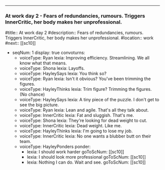 ---
###  At work day 2 - Fears of redundancies, rumours. Triggers InnerCritic, her body makes her unprofessional.

#title:: At work day 2
#description:: Fears of redundancies, rumours. Triggers InnerCritic, her body makes her unprofessional.
#location:: work
#next:: [[sc10]]



- seqNum: 1
  display: true
  convoturns:
  - voiceType: Ryan
    lexia: Improving efficiency. Streamlining. We all know what that means.
  - voiceType: Shona
    lexia: Layoffs.
  - voiceType: HayleySays
    lexia: You think so?
  - voiceType: Ryan
    lexia: Isn't it obvious? You've been trimming the figures.
  - voiceType: HayleyThinks
    lexia: Trim figure? Trimming the figures. (No chance)
  - voiceType: HayleySays
    lexia: A tiny piece of the puzzle. I don't get to see the big picture.
  - voiceType: Ryan
    lexia: Lean and agile. That's all they talk about.
  - voiceType: InnerCritic
    lexia: Fat and sluggish. That's me.
  - voiceType: Shona
    lexia: They're looking for dead weight to cut.
  - voiceType: InnerCritic
    lexia: Dead weight. Like me.
  - voiceType: HayleyThinks
    lexia: I'm going to lose my job.
  - voiceType: InnerCritic
    lexia: No one wants a blubber butt on their team.
  - voiceType: HayleyPonders
    ponder:
    - lexia: I should work harder
      goToScNum: [[sc10]]
    - lexia: I should look more professional
      goToScNum: [[sc10]]
    - lexia: Nothing I can do. Wait and see.
      goToScNum: [[sc10]]

